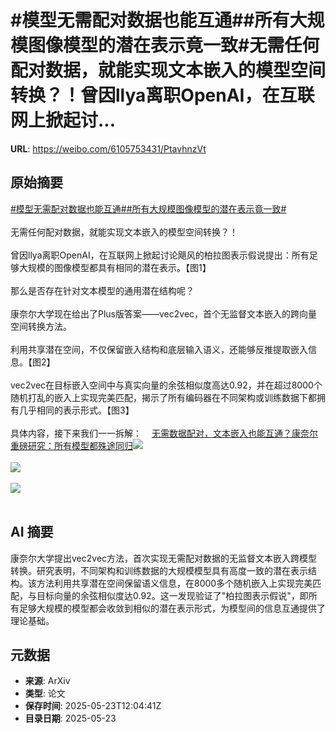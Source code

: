 # #模型无需配对数据也能互通##所有大规模图像模型的潜在表示竟一致#无需任何配对数据，就能实现文本嵌入的模型空间转换？！曾因llya离职OpenAI，在互联网上掀起讨...

**URL**: https://weibo.com/6105753431/PtavhnzVt

## 原始摘要

<a href="https://m.weibo.cn/search?containerid=231522type%3D1%26t%3D10%26q%3D%23%E6%A8%A1%E5%9E%8B%E6%97%A0%E9%9C%80%E9%85%8D%E5%AF%B9%E6%95%B0%E6%8D%AE%E4%B9%9F%E8%83%BD%E4%BA%92%E9%80%9A%23&amp;extparam=%23%E6%A8%A1%E5%9E%8B%E6%97%A0%E9%9C%80%E9%85%8D%E5%AF%B9%E6%95%B0%E6%8D%AE%E4%B9%9F%E8%83%BD%E4%BA%92%E9%80%9A%23" data-hide=""><span class="surl-text">#模型无需配对数据也能互通#</span></a><a href="https://m.weibo.cn/search?containerid=231522type%3D1%26t%3D10%26q%3D%23%E6%89%80%E6%9C%89%E5%A4%A7%E8%A7%84%E6%A8%A1%E5%9B%BE%E5%83%8F%E6%A8%A1%E5%9E%8B%E7%9A%84%E6%BD%9C%E5%9C%A8%E8%A1%A8%E7%A4%BA%E7%AB%9F%E4%B8%80%E8%87%B4%23&amp;extparam=%23%E6%89%80%E6%9C%89%E5%A4%A7%E8%A7%84%E6%A8%A1%E5%9B%BE%E5%83%8F%E6%A8%A1%E5%9E%8B%E7%9A%84%E6%BD%9C%E5%9C%A8%E8%A1%A8%E7%A4%BA%E7%AB%9F%E4%B8%80%E8%87%B4%23" data-hide=""><span class="surl-text">#所有大规模图像模型的潜在表示竟一致#</span></a><br><br>无需任何配对数据，就能实现文本嵌入的模型空间转换？！<br><br>曾因llya离职OpenAI，在互联网上掀起讨论飓风的柏拉图表示假说提出：所有足够大规模的图像模型都具有相同的潜在表示。【图1】<br><br>那么是否存在针对文本模型的通用潜在结构呢？<br><br>康奈尔大学现在给出了Plus版答案——vec2vec，首个无监督文本嵌入的跨向量空间转换方法。<br><br>利用共享潜在空间，不仅保留嵌入结构和底层输入语义，还能够反推提取嵌入信息。【图2】<br><br>vec2vec在目标嵌入空间中与真实向量的余弦相似度高达0.92，并在超过8000个随机打乱的嵌入上实现完美匹配，揭示了所有编码器在不同架构或训练数据下都拥有几乎相同的表示形式。【图3】<br><br>具体内容，接下来我们一一拆解：<a href="https://weibo.cn/sinaurl?u=https%3A%2F%2Fmp.weixin.qq.com%2Fs%2FSy0aef6VwCz69Wh3LnWmgg" data-hide=""><span class="url-icon"><img style="width: 1rem;height: 1rem" src="https://h5.sinaimg.cn/upload/2015/09/25/3/timeline_card_small_web_default.png" referrerpolicy="no-referrer"></span><span class="surl-text">无需数据配对，文本嵌入也能互通？康奈尔重磅研究：所有模型都殊途同归</span></a><img style="" src="https://tvax3.sinaimg.cn/large/006Fd7o3ly1i1pjyopazuj30u00zawo8.jpg" referrerpolicy="no-referrer"><br><br><img style="" src="https://tvax3.sinaimg.cn/large/006Fd7o3ly1i1pjyosuyvj30u00csaj8.jpg" referrerpolicy="no-referrer"><br><br><img style="" src="https://tvax1.sinaimg.cn/large/006Fd7o3gy1i1pjyvt42sj30sq08sgoi.jpg" referrerpolicy="no-referrer"><br><br>

## AI 摘要

康奈尔大学提出vec2vec方法，首次实现无需配对数据的无监督文本嵌入跨模型转换。研究表明，不同架构和训练数据的大规模模型具有高度一致的潜在表示结构。该方法利用共享潜在空间保留语义信息，在8000多个随机嵌入上实现完美匹配，与目标向量的余弦相似度达0.92。这一发现验证了"柏拉图表示假说"，即所有足够大规模的模型都会收敛到相似的潜在表示形式，为模型间的信息互通提供了理论基础。

## 元数据

- **来源**: ArXiv
- **类型**: 论文
- **保存时间**: 2025-05-23T12:04:41Z
- **目录日期**: 2025-05-23
